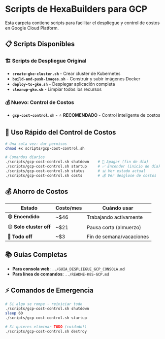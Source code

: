 # Scripts de HexaBuilders para GCP

Esta carpeta contiene scripts para facilitar el despliegue y control de costos en Google Cloud Platform.

## 📋 Scripts Disponibles

### 🏗️ Scripts de Despliegue Original
- **`create-gke-cluster.sh`** - Crear cluster de Kubernetes
- **`build-and-push-images.sh`** - Construir y subir imágenes Docker 
- **`deploy-to-gke.sh`** - Desplegar aplicación completa
- **`cleanup-gke.sh`** - Limpiar todos los recursos

### 💰 Nuevo: Control de Costos
- **`gcp-cost-control.sh`** - ⭐ **RECOMENDADO** - Control inteligente de costos

## 🚀 Uso Rápido del Control de Costos

```bash
# Una sola vez: dar permisos
chmod +x scripts/gcp-cost-control.sh

# Comandos diarios
./scripts/gcp-cost-control.sh shutdown    # 🛑 Apagar (fin de día)
./scripts/gcp-cost-control.sh startup     # ✅ Encender (inicio de día)
./scripts/gcp-cost-control.sh status      # 📊 Ver estado actual
./scripts/gcp-cost-control.sh costs       # 💰 Ver desglose de costos
```

## 💰 Ahorro de Costos

| Estado | Costo/mes | Cuándo usar |
|--------|-----------|-------------|
| 🟢 **Encendido** | ~$46 | Trabajando activamente |
| 🟡 **Solo cluster off** | ~$21 | Pausa corta (almuerzo) |
| 🔴 **Todo off** | ~$3 | Fin de semana/vacaciones |

## 📚 Guías Completas

- **Para consola web**: `../GUIA_DESPLIEGUE_GCP_CONSOLA.md`
- **Para línea de comandos**: `../README-K8S-GCP.md`

## ⚡ Comandos de Emergencia

```bash
# Si algo se rompe - reiniciar todo
./scripts/gcp-cost-control.sh shutdown
sleep 60
./scripts/gcp-cost-control.sh startup

# Si quieres eliminar TODO (cuidado!)
./scripts/gcp-cost-control.sh destroy
```
